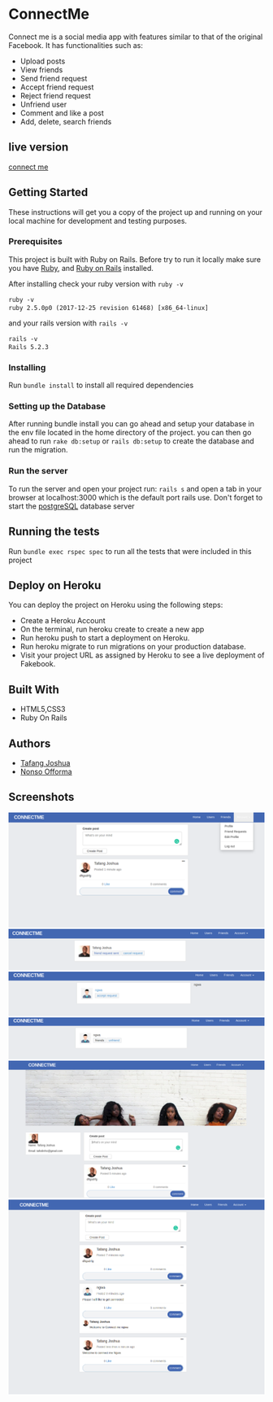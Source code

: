 # ConnectMe

Connect me is a social media app with features similar to that of the original Facebook. It has functionalities such as:
* Upload posts
* View friends
* Send friend request
* Accept friend request
* Reject friend request
* Unfriend user
* Comment and like a post
* Add, delete, search friends

## live version
[connect me](https://josh-connect-me-app.herokuapp.com)

## Getting Started

These instructions will get you a copy of the project up and running on your local machine for development and testing purposes.

### Prerequisites

This project is built with Ruby on Rails. Before try to run it locally make sure you have [Ruby](https://www.ruby-lang.org/en/documentation/installation/), and [Ruby on Rails](https://www.tutorialspoint.com/ruby-on-rails/rails-installation.htm) installed. 

After installing check your ruby version with `ruby -v`

```
ruby -v
ruby 2.5.0p0 (2017-12-25 revision 61468) [x86_64-linux]
```
and your rails version with `rails -v`

```
rails -v
Rails 5.2.3
```

### Installing

Run `bundle install` to install all required dependencies

### Setting up the Database

After running bundle install you can go ahead and setup your database in the env file located in the home directory of the project. 
you can then go ahead to run `rake db:setup` or `rails db:setup` to create the database and run the migration.

### Run the server 

To run the server and open your project run: `rails s` and open a tab in your browser at localhost:3000 which is the default port rails use. Don't forget to start the [postgreSQL](https://tableplus.com/blog/2018/10/how-to-start-stop-restart-postgresql-server.html) database server

## Running the tests

Run `bundle exec rspec spec` to run all the tests that were included in this project 

## Deploy on Heroku

You can deploy the project on Heroku using the following steps:

* Create a Heroku Account
* On the terminal, run heroku create to create a new app
* Run heroku push to start a deployment on Heroku.
* Run heroku migrate to run migrations on your production database.
* Visit your project URL as assigned by Heroku to see a live deployment of Fakebook.

## Built With

* HTML5,CSS3
* Ruby On Rails

## Authors

* [Tafang Joshua](https://github.com/tafodinho)
* [Nonso Offorma](https://github.com/offorma)

## Screenshots

 ![screenshot1](https://github.com/tafodinho/connect-me/blob/master/app/assets/images/Screenshot%20from%202019-11-10%2015-15-25.png)
 ![sending friend request](https://github.com/tafodinho/connect-me/blob/master/app/assets/images/Screenshot%20from%202019-11-10%2015-17-55.png)
 ![accepting friend request](https://github.com/tafodinho/connect-me/blob/master/app/assets/images/Screenshot%20from%202019-11-10%2015-18-27.png)
 ![viewing friends](https://github.com/tafodinho/connect-me/blob/master/app/assets/images/Screenshot%20from%202019-11-10%2015-18-54.png)
 ![user timeline](https://github.com/tafodinho/connect-me/blob/master/app/assets/images/Screenshot%20from%202019-11-10%2015-19-27.png)
 ![home with users posts](https://github.com/tafodinho/connect-me/blob/master/app/assets/images/Screenshot%20from%202019-11-10%2015-21-12.png)
  
